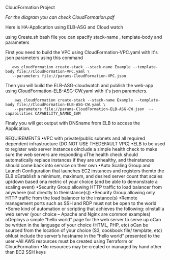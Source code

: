 CloudFormation Project 

*For the diagram you can check CloudFormation.pdf*

Here is HA-Application using ELB-ASG and Cloud watch 

using Create.sh bash file you can spacify stack-name , template-body and parameters

First you need to build the VPC using CloudFormation-VPC.yaml with it's json parameters using this command 

       aws cloudformation create-stack --stack-name Example --template-body file://CloudFormation-VPC.yaml \
       --parameters file://params-CloudFormation-VPC.json  

Then you will build the ELB-ASG-cloudwatch and publish the web-app using 
CloudFormation-ELB-ASG-CW.yaml with it's json parameters.

        aws cloudformation create-stack --stack-name Example --template-body file://CloudFormation-ELB-ASG-CW.yaml \
        --parameters file://params-CloudFormation-ELB-ASG-CW.json  --capabilities CAPABILITY_NAMED_IAM


Finaly you will get output with DNSname from ELB to access the Application. 


REQUIREMENTS
•VPC with private/public subnets and all required dependent infrastructure (DO NOT USE THEDEFAULT VPC)
•ELB to be used to register web server instances
oInclude a simple health check to make sure the web servers are responding
oThe health check should automatically replace instances if they are unhealthy, and theinstances should come back into service on their own
•Auto Scaling Group and Launch Configuration that launches EC2 instances and registers themto the ELB
oEstablish a minimum, maximum, and desired server count that scales up/down based ona metric of your choice (and be able to demonstrate a scaling event)
•Security Group allowing HTTP traffic to load balancer from anywhere (not directly to theinstance(s))
•Security Group allowing only HTTP traffic from the load balancer to the instance(s)
•Remote management ports such as SSH and RDP must not be open to the world
•Some kind of automation or scripting that achieves the following:
oInstall a web server (your choice – Apache and Nginx are common examples)
oDeploys a simple “hello world” page for the web server to serve up
oCan be written in the language of your choice (HTML, PHP, etc)
oCan be sourced from the location of your choice (S3, cookbook file/ template, etc)
oMust include the server’s hostname in the “hello world” presented to the user
•All AWS resources must be created using Terraform or CloudFormation
•No resources may be created or managed by hand other than EC2 SSH keys

